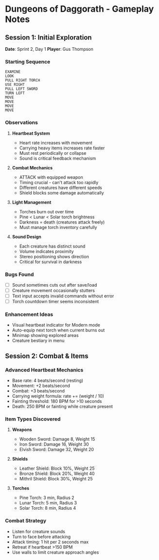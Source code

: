 # Dungeons of Daggorath - Gameplay Notes

## Session 1: Initial Exploration
**Date**: Sprint 2, Day 1
**Player**: Gus Thompson

### Starting Sequence
```
EXAMINE
LOOK
PULL RIGHT TORCH
USE RIGHT
PULL LEFT SWORD
TURN LEFT
MOVE
MOVE
MOVE
MOVE
```

### Observations
1. **Heartbeat System**
   - Heart rate increases with movement
   - Carrying heavy items increases rate faster
   - Must rest periodically or collapse
   - Sound is critical feedback mechanism

2. **Combat Mechanics**
   - ATTACK with equipped weapon
   - Timing crucial - can't attack too rapidly
   - Different creatures have different speeds
   - Shield blocks some damage automatically

3. **Light Management**
   - Torches burn out over time
   - Pine < Lunar < Solar torch brightness
   - Darkness = death (creatures attack freely)
   - Must manage torch inventory carefully

4. **Sound Design**
   - Each creature has distinct sound
   - Volume indicates proximity
   - Stereo positioning shows direction
   - Critical for survival in darkness

### Bugs Found
- [ ] Sound sometimes cuts out after save/load
- [ ] Creature movement occasionally stutters
- [ ] Text input accepts invalid commands without error
- [ ] Torch countdown timer seems inconsistent

### Enhancement Ideas
- Visual heartbeat indicator for Modern mode
- Auto-equip next torch when current burns out
- Minimap showing explored areas
- Creature bestiary in menu

## Session 2: Combat & Items

### Advanced Heartbeat Mechanics
- Base rate: 4 beats/second (resting)
- Movement: +2 beats/second
- Combat: +3 beats/second
- Carrying weight formula: rate += (weight / 10)
- Fainting threshold: 180 BPM for >10 seconds
- Death: 250 BPM or fainting while creature present

### Item Types Discovered
1. **Weapons**
   - Wooden Sword: Damage 8, Weight 15
   - Iron Sword: Damage 16, Weight 30
   - Elvish Sword: Damage 32, Weight 20

2. **Shields**  
   - Leather Shield: Block 10%, Weight 25
   - Bronze Shield: Block 20%, Weight 40
   - Mithril Shield: Block 30%, Weight 25

3. **Torches**
   - Pine Torch: 3 min, Radius 2
   - Lunar Torch: 5 min, Radius 3  
   - Solar Torch: 8 min, Radius 4

### Combat Strategy
- Listen for creature sounds
- Turn to face before attacking
- Attack timing: 1 hit per 2 seconds max
- Retreat if heartbeat >150 BPM
- Use walls to limit creature approach angles